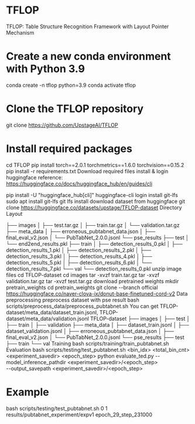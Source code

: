# TFLOP
TFLOP: Table Structure Recognition Framework with Layout Pointer Mechanism

# Create a new conda environment with Python 3.9
conda create -n tflop python=3.9
conda activate tflop

# Clone the TFLOP repository
git clone https://github.com/UpstageAI/TFLOP

# Install required packages
cd TFLOP
pip install torch==2.0.1 torchmetrics==1.6.0 torchvision==0.15.2
pip install -r requirements.txt
Download required files
install & login huggingface
reference: https://huggingface.co/docs/huggingface_hub/en/guides/cli

pip install -U "huggingface_hub[cli]"
huggingface-cli login
install git-lfs
sudo apt install git-lfs
git lfs install
download dataset from huggingface
git clone https://huggingface.co/datasets/upstage/TFLOP-dataset
Directory Layout

├── images
│   ├── test.tar.gz
│   ├── train.tar.gz
│   └── validation.tar.gz
├── meta_data
│   ├── erroneous_pubtabnet_data.json
│   ├── final_eval_v2.json
│   └── PubTabNet_2.0.0.jsonl
└── pse_results
    ├── test
    │   └── end2end_results.pkl
    ├── train
    │   ├── detection_results_0.pkl
    │   ├── detection_results_1.pkl
    │   ├── detection_results_2.pkl
    │   ├── detection_results_3.pkl
    │   ├── detection_results_4.pkl
    │   ├── detection_results_5.pkl
    │   ├── detection_results_6.pkl
    │   └── detection_results_7.pkl
    └── val
        └── detection_results_0.pkl
unzip image files
cd TFLOP-dataset
cd images
tar -xvzf train.tar.gz
tar -xvzf validation.tar.gz
tar -xvzf test.tar.gz
download pretrained weights
mkdir pretrain_weights
cd pretrain_weights
git clone --branch official https://huggingface.co/naver-clova-ix/donut-base-finetuned-cord-v2
Data preprocessing
preprocess dataset with pse result
bash scripts/preprocess_data/preprocess_pubtabnet.sh
You can get TFLOP-dataset/meta_data/dataset_train.jsonl, TFLOP-dataset/meta_data/validation.jsonl
TFLOP-dataset
├── images
│   ├── test
│   ├── train
│   ├── validation
├── meta_data
│   ├── dataset_train.jsonl
│   ├── dataset_validation.jsonl
│   ├── erroneous_pubtabnet_data.json
│   ├── final_eval_v2.json
│   └── PubTabNet_2.0.0.jsonl
└── pse_results
    ├── test
    ├── train
    └── val
Training
bash scripts/training/train_pubtabnet.sh
Evaluation
bash scripts/testing/test_pubtabnet.sh <bin_idx> <total_bin_cnt> <experiment_savedir> <epoch_step>
python evaluate_ted.py --model_inference_pathdir <experiment_savedir>/<epoch_step> \
                       --output_savepath <experiment_savedir>/<epoch_step>

# Example
bash scripts/testing/test_pubtabnet.sh 0 1 results/pubtabnet_experiment/expv1 epoch_29_step_231000
